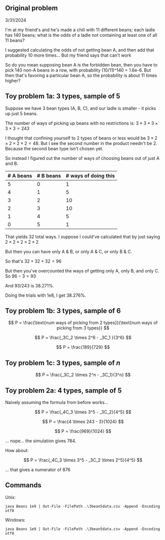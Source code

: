 ## Original problem

3/31/2024

I'm at my friend's and he's made a chili with 11 different beans; each ladle has 140 beans; what is the odds of a ladle not containing at least one of all 11 beans?

I suggested calculating the odds of not getting bean A, and then add that probability 10 more times... But my friend says that can't work

So do you mean supposing bean A is the forbidden bean, then you have to pick 140 non-A beans in a row, with probability (10/11)^140 = 1.6e-6. But then that's favoring a particular bean A, so the probability is about 11 times higher?

## Toy problem 1a: 3 types, sample of 5

Suppose we have 3 bean types (A, B, C), and our ladle is smaller - it picks up just 5 beans.

The number of ways of picking up beans with no restrictions is: $3 \times 3 \times 3 \times 3 \times 3 = 243$

I thought that confining yourself to 2 types of beans or less would be $3 \times 2 \times 2 \times 2 \times 2 = 48$. But I see the second number in the product needn't be 2. Because the second bean type isn't chosen yet.

So instead I figured out the number of ways of choosing beans out of just A and B.

| \# A beans | \# B beans | \# ways of doing this |
| ---------- | ---------- | --------------------- |
| 5          | 0          | 1                     |
| 4          | 1          | 5                     |
| 3          | 2          | 10                    |
| 2          | 3          | 10                    |
| 1          | 4          | 5                     |
| 0          | 5          | 1                     |

That yields 32 total ways. I suppose I could've calculated that by just saying $2 \times 2 \times 2 \times 2 \times 2$

But then you can have only A & B, or only A & C, or only B & C.

So that's $32 + 32 + 32 = 96$

But then you've overcounted the ways of getting only A, only B, and only C. So $96 - 3 = 93$

And 93/243 is 38.271%.

Doing the trials with 1e8, I get 38.276%.

## Toy problem 1b: 3 types, sample of 6

$$
P = \frac{\text{num ways of picking from 2 types}}{\text{num ways of picking from 3 types}}
$$

$$
P =   \frac{_3C_2 \times 2^6 - _3C_1 }{3^6}
$$

$$
P = \frac{189}{729}
$$

## Toy problem 1c: 3 types, sample of $n$

$$
P = \frac{_3C_2 \times 2^n - _3C_1}{3^n}
$$

## Toy problem 2a: 4 types, sample of 5

Naively assuming the formula from before works...

$$
P = \frac{_4C_3 \times 3^5 - _3C_2}{4^5}
$$

$$
P = \frac{4 \times 243 - 3}{1024}
$$

$$
P = \frac{969}{1024}
$$

... nope...
the simulation gives 784.

How about:

$$
P = \frac{_4C_3 \times 3^5 - _3C_2 \times 2^5}{4^5}
$$

... that gives a numerator of 876

## Commands

Unix:

```
java Beans 1e9 | Out-File -FilePath .\3bean5data.csv -Append -Encoding utf8
```

Windows:

```
java Beans 1e9 | Out-File -FilePath .\3bean5data.csv -Append -Encoding utf8
```

$$
$$
